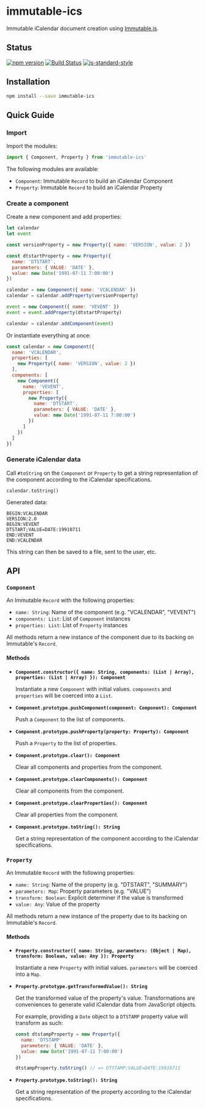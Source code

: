# immutable-ics 

Immutable iCalendar document creation using [Immutable.js][0].

## Status

[![npm version](https://badge.fury.io/js/immutable-ics.svg)](http://badge.fury.io/js/immutable-ics)
[![Build Status](https://secure.travis-ci.org/angeloashmore/immutable-ics.svg?branch=master)](http://travis-ci.org/angeloashmore/immutable-ics?branch=master)
[![js-standard-style](https://img.shields.io/badge/code%20style-standard-brightgreen.svg?style=flat)](http://standardjs.com/)

## Installation

```sh
npm install --save immutable-ics
```

## Quick Guide

### Import

Import the modules:

```js
import { Component, Property } from 'immutable-ics'
```

The following modules are available:

* `Component`: Immutable `Record` to build an iCalendar Component
* `Property`: Immutable `Record` to build an iCalendar Property

### Create a component

Create a new component and add properties:

```js
let calendar
let event

const versionProperty = new Property({ name: 'VERSION', value: 2 })

const dtstartProperty = new Property({
  name: 'DTSTART',
  parameters: { VALUE: 'DATE' },
  value: new Date('1991-07-11 7:00:00')
})

calendar = new Component({ name: 'VCALENDAR' })
calendar = calendar.addProperty(versionProperty)

event = new Component({ name: 'VEVENT' })
event = event.addProperty(dtstartProperty)

calendar = calendar.addComponent(event)
```

Or instantiate everything at once:

```js
const calendar = new Component({
  name: 'VCALENDAR',
  properties: [
    new Property({ name: 'VERSION', value: 2 })
  ],
  components: [
    new Component({
      name: 'VEVENT',
      properties: [
        new Property({
          name: 'DTSTART',
          parameters: { VALUE: 'DATE' },
          value: new Date('1991-07-11 7:00:00')
        })
      ]
    })
  ]
})
```

### Generate iCalendar data

Call `#toString` on the `Component` or `Property` to get a string representation
of the component according to the iCalendar specifications.

```
calendar.toString()
```

Generated data:

```
BEGIN:VCALENDAR
VERSION:2.0
BEGIN:VEVENT
DTSTART;VALUE=DATE:19910711
END:VEVENT
END:VCALENDAR
```

This string can then be saved to a file, sent to the user, etc.

## API

### `Component`

An Immutable `Record` with the following properties:

* `name: String`: Name of the component (e.g. "VCALENDAR", "VEVENT")
* `components: List`: List of `Component` instances
* `properties: List`: List of `Property` instances

All methods return a new instance of the component due to its backing on
Immutable's `Record`.

#### Methods

* **`Component.constructor({ name: String, components: (List | Array), properties: (List | Array) }): Component`**

  Instantiate a new `Component` with initial values. `components` and
  `properties` will be coerced into a `List`.

* **`Component.prototype.pushComponent(component: Component): Component`**

  Push a `Component` to the list of components.

* **`Component.prototype.pushProperty(property: Property): Component`**

  Push a `Property` to the list of properties.

* **`Component.prototype.clear(): Component`**

  Clear all components and properties from the component.

* **`Component.prototype.clearComponents(): Component`**

  Clear all components from the component.

* **`Component.prototype.clearProperties(): Component`**

  Clear all properties from the component.

* **`Component.prototype.toString(): String`**

  Get a string representation of the component according to the iCalendar
  specifications.
  
### `Property`

An Immutable `Record` with the following properties:

* `name: String`: Name of the property (e.g. "DTSTART", "SUMMARY")
* `parameters: Map`: Property parameters (e.g. "VALUE")
* `transform: Boolean`: Explicit determiner if the value is transformed
* `value: Any`: Value of the property

All methods return a new instance of the property due to its backing on
Immutable's `Record`.

#### Methods

* **`Property.constructor({ name: String, parameters: (Object | Map), transform: Boolean, value: Any }): Property`**

  Instantiate a new `Property` with initial values. `parameters` will be coerced
  into a `Map`.

* **`Property.prototype.getTransformedValue(): String`**

  Get the transformed value of the property's value. Transformations are
  conveniences to generate valid iCalendar data from JavaScript objects.
  
  For example, providing a `Date` object to a `DTSTAMP` property value will
  transform as such:
  
  ```js
  const dtstampProperty = new Property({
    name: 'DTSTAMP'
    parameters: { VALUE: 'DATE' },
    value: new Date('1991-07-11 7:00:00')
  })
  
  dtstampProperty.toString() // => DTSTAMP;VALUE=DATE:19910711
  ```

* **`Property.prototype.toString(): String`**

  Get a string representation of the property according to the iCalendar
  specifications.

[0]: https://github.com/facebook/immutable-js/
